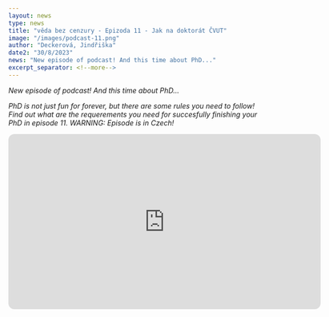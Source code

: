 ```yaml
---
layout: news
type: news
title: "věda bez cenzury - Epizoda 11 - Jak na doktorát ČVUT"
image: "/images/podcast-11.png"
author: "Deckerová, Jindřiška"
date2: "30/8/2023"
news: "New episode of podcast! And this time about PhD..."
excerpt_separator: <!--more-->
---
```

*New episode of podcast! And this time about PhD...*
<!--more-->

*PhD is not just fun for forever, but there are some rules you need to follow! Find out what are the requerements you need for succesfully finishing your PhD in episode 11. *WARNING: Episode is in Czech!**


<iframe style="border-radius:12px" src="https://open.spotify.com/embed/episode/3baNmOSiVkg0huoyOB3u3y?utm_source=generator" 
width="624" height="351" frameBorder="0" allowfullscreen="" allow="autoplay; clipboard-write; encrypted-media; fullscreen; picture-in-picture" 
loading="lazy"></iframe>